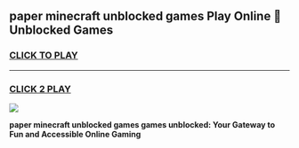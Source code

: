
## paper minecraft unblocked games Play Online 👋 Unblocked Games
<h3>
<a href="https://premium.freeplayer.one?title=paper_minecraft_unblocked_games&ref=19F">CLICK TO PLAY</a></h3>
<hr>

<h3>
<a href="https://premium.freeplayer.one?title=paper_minecraft_unblocked_games&ref=19F">CLICK 2 PLAY</a>
  
</h3>

<a href="https://premium.freeplayer.one?title=paper_minecraft_unblocked_games&ref=19F"><img src="https://clearcache.store/games.png"></a>


**paper minecraft unblocked games games unblocked: Your Gateway to Fun and Accessible Online Gaming**
